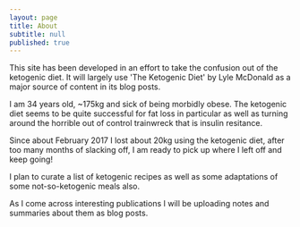 ```yaml
---
layout: page
title: About
subtitle: null
published: true
---
```


This site has been developed in an effort to take the confusion out of the ketogenic diet. It will largely use 'The Ketogenic Diet' by Lyle McDonald as a major source of content in its blog posts.

I am 34 years old, ~175kg and sick of being morbidly obese. The ketogenic diet seems to be quite successful for fat loss in particular as well as turning around the horrible out of control trainwreck that is insulin resitance.

Since about February 2017 I lost about 20kg using the ketogenic diet, after too many months of slacking off, I am ready to pick up where I left off and keep going!

I plan to curate a list of ketogenic recipes as well as some adaptations of some not-so-ketogenic meals also.

As I come across interesting publications I will be uploading notes and summaries about them as blog posts.

